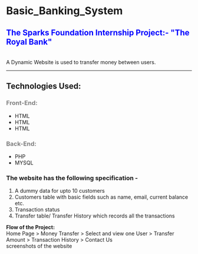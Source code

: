 # Basic_Banking_System
<b><h2 style="color:blue;">The Sparks Foundation Internship Project:- "The Royal Bank"</h2> </b> </br>
A Dynamic Website is used to transfer money between users.</br><hr>
<h2><b>Technologies Used: </b><br>
<h3 style="color:grey;">Front-End:</h3>
<ul>
  <li>HTML</li>
  <li>HTML</li>
  <li>HTML</li>
 </ul>
 <h3 style="color:grey;">Back-End:</h3>
 <ul>
  <li>PHP</li>
  <li>MYSQL</li>
 </ul>
 <h3>The website has the following specification -</h3>
 <ol>
  <li>A dummy data for upto 10 customers</li>
  <li>Customers table with basic fields such as name, email, current balance etc.</li>
  <li>Transaction status</li>
  <li>Transfer table/ Transfer History which records all the transactions</li>
 </ol>
  <b>Flow of the Project:</b><br>
  Home Page > Money Transfer > Select and view one User > Transfer Amount > Transaction History > Contact Us<br>
 screenshots of the website<br>
  
  
 
 

